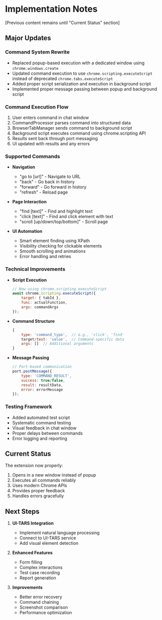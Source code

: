 # Implementation Notes

[Previous content remains until "Current Status" section]

## Major Updates

### Command System Rewrite

* Replaced popup-based execution with a dedicated window using `chrome.windows.create`
* Updated command execution to use `chrome.scripting.executeScript` instead of deprecated `chrome.tabs.executeScript`
* Added proper script serialization and execution in background script
* Implemented proper message passing between popup and background script

### Command Execution Flow
1. User enters command in chat window
2. CommandProcessor parses command into structured data
3. BrowserTabManager sends command to background script
4. Background script executes command using chrome.scripting API
5. Results sent back through port messaging
6. UI updated with results and any errors

### Supported Commands

* **Navigation**
  - "go to [url]" - Navigate to URL
  - "back" - Go back in history
  - "forward" - Go forward in history
  - "refresh" - Reload page

* **Page Interaction**
  - "find [text]" - Find and highlight text
  - "click [text]" - Find and click element with text
  - "scroll [up/down/top/bottom]" - Scroll page

* **UI Automation**
  - Smart element finding using XPath
  - Visibility checking for clickable elements
  - Smooth scrolling and animations
  - Error handling and retries

### Technical Improvements

* **Script Execution**
  ```javascript
  // Now using chrome.scripting.executeScript
  await chrome.scripting.executeScript({
      target: { tabId },
      func: actualFunction,
      args: commandArgs
  });
  ```

* **Command Structure**
  ```javascript
  {
      type: 'command_type',  // e.g., 'click', 'find'
      target/text: 'value',  // Command-specific data
      args: []  // Additional arguments
  }
  ```

* **Message Passing**
  ```javascript
  // Port-based communication
  port.postMessage({
      type: 'COMMAND_RESULT',
      success: true/false,
      result: resultData,
      error: errorMessage
  });
  ```

### Testing Framework

* Added automated test script
* Systematic command testing
* Visual feedback in chat window
* Proper delays between commands
* Error logging and reporting

## Current Status

The extension now properly:
1. Opens in a new window instead of popup
2. Executes all commands reliably
3. Uses modern Chrome APIs
4. Provides proper feedback
5. Handles errors gracefully

## Next Steps

1. **UI-TARS Integration**
   - Implement natural language processing
   - Connect to UI-TARS service
   - Add visual element detection

2. **Enhanced Features**
   - Form filling
   - Complex interactions
   - Test case recording
   - Report generation

3. **Improvements**
   - Better error recovery
   - Command chaining
   - Screenshot comparison
   - Performance optimization